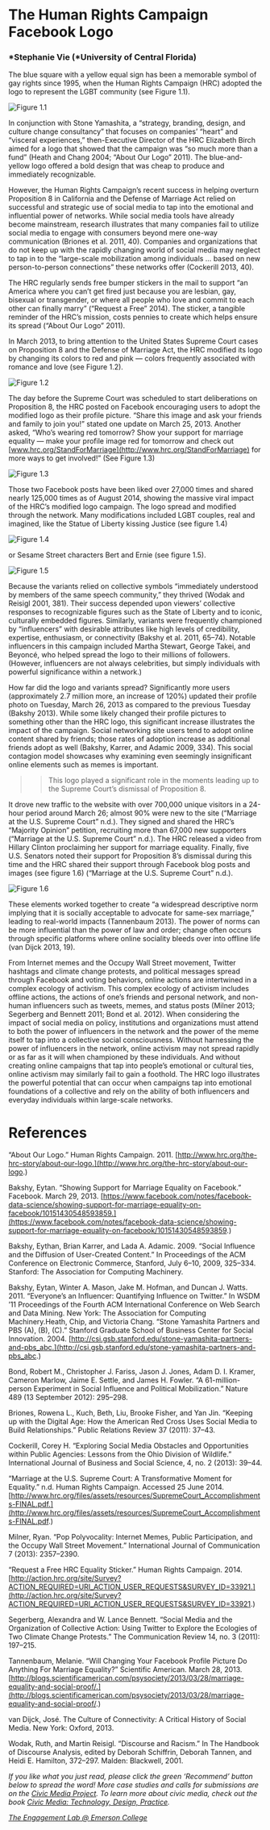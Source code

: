 # The Human Rights Campaign Facebook Logo

### *Stephanie Vie (*University of Central Florida)

The blue square with a yellow equal sign has been a memorable symbol of gay rights since 1995, when the Human Rights Campaign (HRC) adopted the logo to represent the LGBT community (see Figure 1.1).

![Figure 1.1](https://res.cloudinary.com/engagement-lab-home/image/upload/v1/homepage-2.0/news/medium/0_Usk6BWTcMF7NvMr3.jpg)

In conjunction with Stone Yamashita, a “strategy, branding, design, and culture change consultancy” that focuses on companies’ “heart” and “visceral experiences,” then-Executive Director of the HRC Elizabeth Birch aimed for a logo that showed that the campaign was “so much more than a fund” (Heath and Chang 2004; “About Our Logo” 2011). The blue-and-yellow logo offered a bold design that was cheap to produce and immediately recognizable.

However, the Human Rights Campaign’s recent success in helping overturn Proposition 8 in California and the Defense of Marriage Act relied on successful and strategic use of social media to tap into the emotional and influential power of networks. While social media tools have already become mainstream, research illustrates that many companies fail to utilize social media to engage with consumers beyond mere one-way communication (Briones et al. 2011, 40). Companies and organizations that do not keep up with the rapidly changing world of social media may neglect to tap in to the “large-scale mobilization among individuals … based on new person-to-person connections” these networks offer (Cockerill 2013, 40).

The HRC regularly sends free bumper stickers in the mail to support “an America where you can’t get fired just because you are lesbian, gay, bisexual or transgender, or where all people who love and commit to each other can finally marry” (“Request a Free” 2014). The sticker, a tangible reminder of the HRC’s mission, costs pennies to create which helps ensure its spread (“About Our Logo” 2011).

In March 2013, to bring attention to the United States Supreme Court cases on Proposition 8 and the Defense of Marriage Act, the HRC modified its logo by changing its colors to red and pink — colors frequently associated with romance and love (see Figure 1.2).

![Figure 1.2](https://res.cloudinary.com/engagement-lab-home/image/upload/v1/homepage-2.0/news/medium/0_xxp2CW-9g3cSb4-b.jpg)

The day before the Supreme Court was scheduled to start deliberations on Proposition 8, the HRC posted on Facebook encouraging users to adopt the modified logo as their profile picture. “Share this image and ask your friends and family to join you!” stated one update on March 25, 2013. Another asked, “Who’s wearing red tomorrow? Show your support for marriage equality — make your profile image red for tomorrow and check out [www.hrc.org/StandForMarriage](http://www.hrc.org/StandForMarriage) for more ways to get involved!” (See Figure 1.3)

![Figure 1.3](https://res.cloudinary.com/engagement-lab-home/image/upload/v1/homepage-2.0/news/medium/0_teF3dE47HqrmNkg2.jpg)

Those two Facebook posts have been liked over 27,000 times and shared nearly 125,000 times as of August 2014, showing the massive viral impact of the HRC’s modified logo campaign. The logo spread and modified through the network. Many modifications included LGBT couples, real and imagined, like the Statue of Liberty kissing Justice (see figure 1.4)

![Figure 1.4](https://res.cloudinary.com/engagement-lab-home/image/upload/v1/homepage-2.0/news/medium/0_5jyBRjuwhvX3ADZp.jpg)

or Sesame Street characters Bert and Ernie (see figure 1.5).

![Figure 1.5](https://res.cloudinary.com/engagement-lab-home/image/upload/v1/homepage-2.0/news/medium/0_38VG9WHoPUfEghjw.jpg)

Because the variants relied on collective symbols “immediately understood by members of the same speech community,” they thrived (Wodak and Reisigl 2001, 381). Their success depended upon viewers’ collective responses to recognizable figures such as the State of Liberty and to iconic, culturally embedded figures. Similarly, variants were frequently championed by “influencers” with desirable attributes like high levels of credibility, expertise, enthusiasm, or connectivity (Bakshy et al. 2011, 65–74). Notable influencers in this campaign included Martha Stewart, George Takei, and Beyoncé, who helped spread the logo to their millions of followers. (However, influencers are not always celebrities, but simply individuals with powerful significance within a network.)

How far did the logo and variants spread? Significantly more users (approximately 2.7 million more, an increase of 120%) updated their profile photo on Tuesday, March 26, 2013 as compared to the previous Tuesday (Bakshy 2013). While some likely changed their profile pictures to something other than the HRC logo, this significant increase illustrates the impact of the campaign. Social networking site users tend to adopt online content shared by friends; those rates of adoption increase as additional friends adopt as well (Bakshy, Karrer, and Adamic 2009, 334). This social contagion model showcases why examining even seemingly insignificant online elements such as memes is important.

> > This logo played a significant role in the moments leading up to the Supreme Court’s dismissal of Proposition 8.

It drove new traffic to the website with over 700,000 unique visitors in a 24-hour period around March 26; almost 90% were new to the site (“Marriage at the U.S. Supreme Court” n.d.). They signed and shared the HRC’s “Majority Opinion” petition, recruiting more than 67,000 new supporters (“Marriage at the U.S. Supreme Court” n.d.). The HRC released a video from Hillary Clinton proclaiming her support for marriage equality. Finally, five U.S. Senators noted their support for Proposition 8’s dismissal during this time and the HRC shared their support through Facebook blog posts and images (see figure 1.6) (“Marriage at the U.S. Supreme Court” n.d.).

![Figure 1.6](https://res.cloudinary.com/engagement-lab-home/image/upload/v1/homepage-2.0/news/medium/0_8e3_5L0bvrod7hDF.jpg)

These elements worked together to create “a widespread descriptive norm implying that it is socially acceptable to advocate for same-sex marriage,” leading to real-world impacts (Tannenbaum 2013). The power of norms can be more influential than the power of law and order; change often occurs through specific platforms where online sociality bleeds over into offline life (van Dijck 2013, 19).

From Internet memes and the Occupy Wall Street movement, Twitter hashtags and climate change protests, and political messages spread through Facebook and voting behaviors, online actions are intertwined in a complex ecology of activism. This complex ecology of activism includes offline actions, the actions of one’s friends and personal network, and non-human influencers such as tweets, memes, and status posts (Milner 2013; Segerberg and Bennett 2011; Bond et al. 2012). When considering the impact of social media on policy, institutions and organizations must attend to both the power of influencers in the network and the power of the meme itself to tap into a collective social consciousness. Without harnessing the power of influencers in the network, online activism may not spread rapidly or as far as it will when championed by these individuals. And without creating online campaigns that tap into people’s emotional or cultural ties, online activism may similarly fail to gain a foothold. The HRC logo illustrates the powerful potential that can occur when campaigns tap into emotional foundations of a collective and rely on the ability of both influencers and everyday individuals within large-scale networks.

# References

“About Our Logo.” Human Rights Campaign. 2011. [http://www.hrc.org/the-hrc-story/about-our-logo.](http://www.hrc.org/the-hrc-story/about-our-logo.)

Bakshy, Eytan. “Showing Support for Marriage Equality on Facebook.” Facebook. March 29, 2013. [https://www.facebook.com/notes/facebook-data-science/showing-support-for-marriage-equality-on-facebook/10151430548593859.](https://www.facebook.com/notes/facebook-data-science/showing-support-for-marriage-equality-on-facebook/10151430548593859.)

Bakshy, Eythan, Brian Karrer, and Lada A. Adamic. 2009. “Social Influence and the Diffusion of User-Created Content.” In Proceedings of the ACM Conference on Electronic Commerce, Stanford, July 6–10, 2009, 325–334. Stanford: The Association for Computing Machinery.

Bakshy, Eytan, Winter A. Mason, Jake M. Hofman, and Duncan J. Watts. 2011. “Everyone’s an Influencer: Quantifying Influence on Twitter.” In WSDM ’11 Proceedings of the Fourth ACM International Conference on Web Search and Data Mining. New York: The Association for Computing Machinery.Heath, Chip, and Victoria Chang. “Stone Yamashita Partners and PBS (A), (B), (C).” Stanford Graduate School of Business Center for Social Innovation. 2004. [http://csi.gsb.stanford.edu/stone-yamashita-partners-and-pbs_abc.](http://csi.gsb.stanford.edu/stone-yamashita-partners-and-pbs_abc.)

Bond, Robert M., Christopher J. Fariss, Jason J. Jones, Adam D. I. Kramer, Cameron Marlow, Jaime E. Settle, and James H. Fowler. “A 61-million-person Experiment in Social Influence and Political Mobilization.” Nature 489 (13 September 2012): 295–298.

Briones, Rowena L., Kuch, Beth, Liu, Brooke Fisher, and Yan Jin. “Keeping up with the Digital Age: How the American Red Cross Uses Social Media to Build Relationships.” Public Relations Review 37 (2011): 37–43.

Cockerill, Corey H. “Exploring Social Media Obstacles and Opportunities within Public Agencies: Lessons from the Ohio Division of Wildlife.” International Journal of Business and Social Science, 4, no. 2 (2013): 39–44.

“Marriage at the U.S. Supreme Court: A Transformative Moment for Equality.” n.d. Human Rights Campaign. Accessed 25 June 2014. [http://www.hrc.org/files/assets/resources/SupremeCourt_Accomplishments-FINAL.pdf.](http://www.hrc.org/files/assets/resources/SupremeCourt_Accomplishments-FINAL.pdf.)

Milner, Ryan. “Pop Polyvocality: Internet Memes, Public Participation, and the Occupy Wall Street Movement.” International Journal of Communication 7 (2013): 2357–2390.

“Request a Free HRC Equality Sticker.” Human Rights Campaign. 2014. [http://action.hrc.org/site/Survey?ACTION_REQUIRED=URI_ACTION_USER_REQUESTS&SURVEY_ID=33921.](http://action.hrc.org/site/Survey?ACTION_REQUIRED=URI_ACTION_USER_REQUESTS&SURVEY_ID=33921.)

Segerberg, Alexandra and W. Lance Bennett. “Social Media and the Organization of Collective Action: Using Twitter to Explore the Ecologies of Two Climate Change Protests.” The Communication Review 14, no. 3 (2011): 197–215.

Tannenbaum, Melanie. “Will Changing Your Facebook Profile Picture Do Anything For Marriage Equality?” Scientific American. March 28, 2013. [http://blogs.scientificamerican.com/psysociety/2013/03/28/marriage-equality-and-social-proof/.](http://blogs.scientificamerican.com/psysociety/2013/03/28/marriage-equality-and-social-proof/.)

van Dijck, José. The Culture of Connectivity: A Critical History of Social Media. New York: Oxford, 2013.

Wodak, Ruth, and Martin Reisigl. “Discourse and Racism.” In The Handbook of Discourse Analysis, edited by Deborah Schiffrin, Deborah Tannen, and Heidi E. Hamilton, 372–297. Malden: Blackwell, 2001.

_If you like what you just read, please click the green ‘Recommend’ button below to spread the word! More case studies and calls for submissions are on the [Civic Media Project](http://www.civicmediaproject.com). To learn more about civic media, check out the book [Civic Media: Technology, Design, Practice](https://mitpress.mit.edu/books/civic-media)._

[_The Engagement Lab @ Emerson College_](http://elab.emerson.edu)
